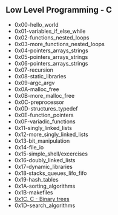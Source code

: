 ## Low Level Programming - C

- 0x00-hello_world
- 0x01-variables_if_else_while
- 0x02-functions_nested_loops
- 0x03-more_functions_nested_loops
- 0x04-pointers_arrays_strings
- 0x05-pointers_arrays_strings
- 0x06-pointers_arrays_strings
- 0x07-recursion
- 0x08-static_libraries
- 0x09-argc_argv
- 0x0A-malloc_free
- 0x0B-more_malloc_free
- 0x0C-preprocessor
- 0x0D-structures_typedef
- 0x0E-function_pointers
- 0x0F-variadic_functions
- 0x11-singly_linked_lists
- 0x12-more_singly_linked_lists
- 0x13-bit_manipulation
- 0x14-file_io
- 0x15-simple_shell/excercises
- 0x16-doubly_linked_lists
- 0x17-dynamic_libraries
- 0x18-stacks_queues_lifo_fifo
- 0x19-hash_tables
- 0x1A-sorting_algorithms
- 0x1B-makefiles
- [0x1C. C - Binary trees](https://github.com/kjowong/holbertonschool-low_level_programming/tree/master/0x1C-binary_trees)
- 0x1D-search_algorithms
